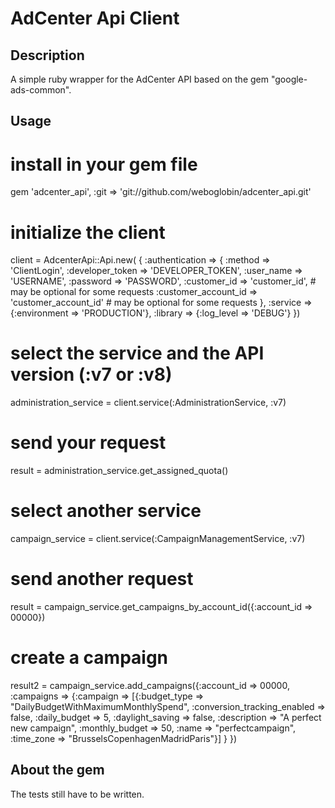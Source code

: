 AdCenter Api Client
=============

Description
-------------
A simple ruby wrapper for the AdCenter API based on the gem "google-ads-common".

Usage
-------------
  # install in your gem file
  gem 'adcenter_api', :git => 'git://github.com/weboglobin/adcenter_api.git'

  # initialize the client
  client = AdcenterApi::Api.new(
            {
              :authentication => {
                :method => 'ClientLogin',
                :developer_token => 'DEVELOPER_TOKEN',
                :user_name => 'USERNAME',
                :password => 'PASSWORD',
                :customer_id => 'customer_id', # may be optional for some requests
                :customer_account_id => 'customer_account_id' # may be optional for some requests
              },
              :service => {:environment => 'PRODUCTION'},
              :library => {:log_level => 'DEBUG'}
            })

  # select the service and the API version (:v7 or :v8)
  administration_service = client.service(:AdministrationService, :v7)
  # send your request
  result = administration_service.get_assigned_quota()

  # select another service
  campaign_service = client.service(:CampaignManagementService, :v7)
  # send another request
  result = campaign_service.get_campaigns_by_account_id({:account_id => 00000})
  # create a campaign
  result2 = campaign_service.add_campaigns({:account_id => 00000,
                                            :campaigns => {:campaign => [{:budget_type => "DailyBudgetWithMaximumMonthlySpend",
                                                                          :conversion_tracking_enabled => false,
                                                                          :daily_budget => 5,
                                                                          :daylight_saving => false,
                                                                          :description => "A perfect new campaign",
                                                                          :monthly_budget => 50,
                                                                          :name => "perfectcampaign",
                                                                          :time_zone => "BrusselsCopenhagenMadridParis"}]
                                                          }
                                            })

About the gem
-------------
The tests still have to be written.
